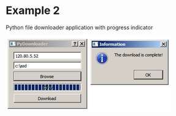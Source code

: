 # Example 2
Python file downloader application with progress indicator

![alt text](https://raw.githubusercontent.com/aliakyurek/python-gui/master/example2/image.png)
